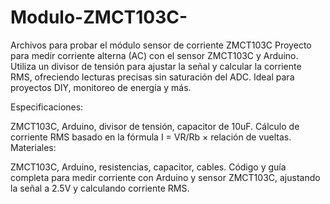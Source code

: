 # Modulo-ZMCT103C-
Archivos para probar el módulo sensor de corriente ZMCT103C 
Proyecto para medir corriente alterna (AC) con el sensor ZMCT103C y Arduino. Utiliza un divisor de tensión para ajustar la señal y calcular la corriente RMS, ofreciendo lecturas precisas sin saturación del ADC. Ideal para proyectos DIY, monitoreo de energía y más.

Especificaciones:

ZMCT103C, Arduino, divisor de tensión, capacitor de 10uF.
Cálculo de corriente RMS basado en la fórmula I = VR/Rb × relación de vueltas.
Materiales:

ZMCT103C, Arduino, resistencias, capacitor, cables.
Código y guía completa para medir corriente con Arduino y sensor ZMCT103C, ajustando la señal a 2.5V y calculando corriente RMS.
